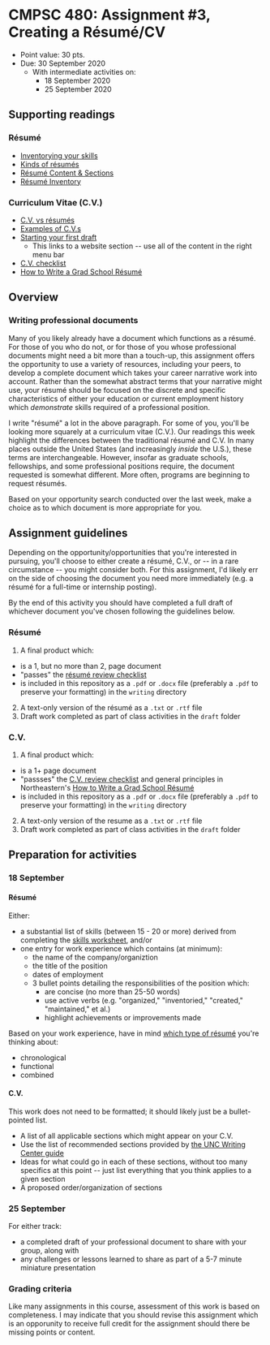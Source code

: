 # CMPSC 480: Assignment #3, Creating a Résumé/CV

* Point value: 30 pts.
* Due: 30 September 2020
  * With intermediate activities on:
    * 18 September 2020
    * 25 September 2020

## Supporting readings

### Résumé

* [Inventorying your skills](http://sitesmedia.s3.amazonaws.com/career/files/2016/11/SkillsEmployersSeek.pdf)
* [Kinds of résumés](https://careerwise.minnstate.edu/jobs/resumecharts.html)
* [Résumé Content & Sections](https://career.vt.edu/job-search/presenting_yourself/resumes/content.html)
* [Résumé Inventory](https://tswqo1aqh6e4d9omrzpjqmtw-wpengine.netdna-ssl.com/career/files/2019/01/RESUME-REVIEW-CHECKLIST.pdf)

### Curriculum Vitae (C.V.)

* [C.V. vs résumés](https://writingcenter.unc.edu/tips-and-tools/curricula-vitae-cvs-versus-resumes/)
* [Examples of C.V.s](https://writing.colostate.edu/guides/page.cfm?pageid=1330&guideid=62)
* [Starting your first draft](https://writing.colostate.edu/guides/page.cfm?pageid=1335&guideid=62)
  * This links to a website section -- use all of the content in the right menu bar
* [C.V. checklist](http://www.kumc.edu/Documents/counseling/Curriculum%20Vitae%20Review%20Checklist.pdf)
* [How to Write a Grad School Résumé](https://www.northeastern.edu/graduate/blog/how-to-write-a-grad-school-resume/)

## Overview
 
### Writing professional documents

Many of you likely already have a document which functions as a résumé. For those of you who do not, or for those of you whose professional documents might need a bit more than a touch-up, this assignment offers the opportunity to use a variety of resources, including your peers, to develop a complete document which takes your career narrative work into account. Rather than the somewhat abstract terms that your narrative might use, your résumé should be focused on the discrete and specific characteristics of either your education or current employment history which _demonstrate_ skills required of a professional position.

I write "résumé" a lot in the above paragraph. For some of you, you'll be looking more squarely at a curriculum vitae (C.V.). Our readings this week highlight the differences between the traditional résumé and C.V. In many places outside the United States (and increasingly _inside_ the U.S.), these terms are interchangeable. However, insofar as graduate schools, fellowships, and some professional positions require, the document requested is somewhat different. More often, programs are beginning to request résumés. 

Based on your opportunity search conducted over the last week, make a choice as to which document is more appropriate for you.

## Assignment guidelines

Depending on the opportunity/opportunities that you're interested in pursuing, you'll choose to either create a résumé, C.V., or -- in a rare circumstance -- you might consider both. For this assignment, I'd likely err on the side of choosing the document you need more immediately (e.g. a résumé for a full-time or internship posting).

By the end of this activity you should have completed a full draft of whichever document you've chosen following the guidelines below.

### Résumé

1. A final product which:
  * is a 1, but no more than 2, page document
  * "passes" the [résumé review checklist](https://tswqo1aqh6e4d9omrzpjqmtw-wpengine.netdna-ssl.com/career/files/2019/01/RESUME-REVIEW-CHECKLIST.pdf)
  * is included in this repository as a `.pdf` or `.docx` file (preferably a `.pdf` to preserve your formatting) in the `writing` directory
2. A text-only version of the résumé as a `.txt` or `.rtf` file
3. Draft work completed as part of class activities in the `draft` folder

### C.V.

1. A final product which:
  * is a 1+ page document
  * "passses" the [C.V. review checklist](http://www.kumc.edu/Documents/counseling/Curriculum%20Vitae%20Review%20Checklist.pdf) and general principles in Northeastern's [How to Write a Grad School Résumé](https://www.northeastern.edu/graduate/blog/how-to-write-a-grad-school-resume/)
  * is included in this repository as a `.pdf` or `.docx` file (preferably a `.pdf` to preserve your formatting) in the `writing` directory
2. A text-only version of the resume as a `.txt` or `.rtf` file
3. Draft work completed as part of class activities in the `draft` folder


## Preparation for activities

### 18 September

#### Résumé

Either:

  * a substantial list of skills (between 15 - 20 or more) derived from completing the [skills worksheet](http://sitesmedia.s3.amazonaws.com/career/files/2016/11/SkillsEmployersSeek.pdf), and/or
  * one entry for work experience which contains (at minimum):
    * the name of the company/organiztion
    * the title of the position
    * dates of employment
    * 3 bullet points detailing the responsibilities of the position which:
      * are concise (no more than 25-50 words)
      * use active verbs (e.g. "organized," "inventoried," "created," "maintained," et al.)
      * highlight achievements or improvements made
      
Based on your work experience, have in mind [which type of résumé]((https://careerwise.minnstate.edu/jobs/resumecharts.html)) you're thinking about:

  * chronological
  * functional
  * combined

#### C.V.

This work does not need to be formatted; it should likely just be a bullet-pointed list.

 * A list of all applicable sections which might appear on your C.V.
  * Use the list of recommended sections provided by [the UNC Writing Center guide](https://writingcenter.unc.edu/tips-and-tools/curricula-vitae-cvs-versus-resumes/)
 * Ideas for what could go in each of these sections, without too many specifics at this point -- just list everything that you think applies to a given section
 * A proposed order/organization of sections

### 25 September

For either track:

  * a completed draft of your professional document to share with your group, along with
  * any challenges or lessons learned to share as part of a 5-7 minute miniature presentation

### Grading criteria

Like many assignments in this course, assessment of this work is based on completeness. I may indicate that you should revise this assignment which is an opporunity to receive full credit for the assignment should there be missing points or content.
